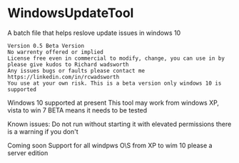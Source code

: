 # WindowsUpdateTool
A batch file that helps reslove update issues in windows 10

    Version 0.5 Beta Version 				  					            
    No warrenty offered or implied 								                    
    License free even in commercial to modify, change, you can use in by please give kudos to Richard wadsworth 
    Any issues bugs or faults please contact me https://linkedin.com/in/rcwadsworth                                                                
    You use at your own risk. This is a beta version only windows 10 is supported

                                 
Windows 10 supported at present 
This tool may work from windows XP, vista to win 7 
BETA means it needs to be tested 
                                
Known issues:
Do not run without starting it with elevated permissions there is a warning if you don't

Coming soon
Support for all windpws O\S from XP to wim 10 please a server edition
